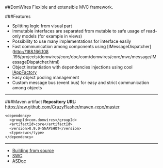 ##DomWires
Flexible and extensible MVC framework.

###Features
* Splitting logic from visual part
* Immutable interfaces are separated from mutable to safe usage of read-only models (for example in views)
* Possibility to use many implementations for interface easily
* Fast communication among components using [IMessageDispatcher](http://188.166.108
.195/projects/domwires/core/doc/com/domwires/core/mvc/message/IMessageDispatcher.html)
* Object instantiation with dependencies injections using cool [IAppFactory](http://188.166.108.195/projects/domwires/core/doc/com/domwires/core/factory/IAppFactory.html#includeExamplesSummary)
* Easy object pooling management
* Custom message bus (event bus) for easy and strict communication among objects

***

###Maven artifact
**Repository URL:** https://raw.github.com/CrazyFlasher/maven-repo/master
```
<dependency>
  <groupId>com.domwires</groupId>
  <artifactId>core</artifactId>
  <version>0.9.0-SNAPSHOT</version>
  <type>swc</type>
</dependency>
```

***

- [Building from source](https://github.com/CrazyFlasher/domwires-as3/wiki/Building-(Windows))
- [SWC](http://188.166.108.195/projects/domwires/core/domwires-core_latest.zip)
- [ASDoc](http://188.166.108.195/projects/domwires/core/doc)
